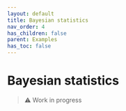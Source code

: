 ```yaml
---
layout: default
title: Bayesian statistics
nav_order: 4
has_children: false
parent: Examples
has_toc: false
---
```

# Bayesian statistics

> ⚠️ Work in progress




<!-- Generated with mdsplit: https://github.com/alandefreitas/mdsplit -->
